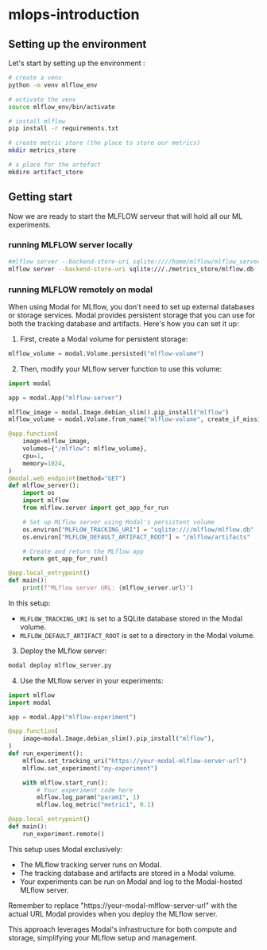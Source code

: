 # mlops-introduction

## Setting up the environment

Let's start by setting up the environment :

```sh
# create a venv
python -m venv mlflow_env

# activate the venv
source mlflow_env/bin/activate

# install mlflow
pip install -r requirements.txt

# create metric store (the place to store our metrics)
mkdir metrics_store

# a place for the artefact
mkdire artifact_store
```

## Getting start

Now we are ready to start the MLFLOW serveur that will hold all our ML experiments.

### running MLFLOW server locally

```sh
#mlflow server --backend-store-uri sqlite:////home/mlflow/mlflow_server/metrics_store/mlflow.db --default-artifact-root /home/mlflow/mlflow_server/artifact_store/
mlflow server --backend-store-uri sqlite:///./metrics_store/mlflow.db --default-artifact-root ./artifact_store/
```

### running MLFLOW remotely on modal

When using Modal for MLflow, you don't need to set up external databases or storage services. Modal provides persistent storage that you can use for both the tracking database and artifacts. Here's how you can set it up:

1. First, create a Modal volume for persistent storage:

```python
mlflow_volume = modal.Volume.persisted("mlflow-volume")
```

2. Then, modify your MLflow server function to use this volume:

```python
import modal

app = modal.App("mlflow-server")

mlflow_image = modal.Image.debian_slim().pip_install("mlflow")
mlflow_volume = modal.Volume.from_name("mlflow-volume", create_if_missing=True)

@app.function(
    image=mlflow_image,
    volumes={"/mlflow": mlflow_volume},
    cpu=1,
    memory=1024,
)
@modal.web_endpoint(method="GET")
def mlflow_server():
    import os
    import mlflow
    from mlflow.server import get_app_for_run

    # Set up MLflow server using Modal's persistent volume
    os.environ["MLFLOW_TRACKING_URI"] = "sqlite:////mlflow/mlflow.db"
    os.environ["MLFLOW_DEFAULT_ARTIFACT_ROOT"] = "/mlflow/artifacts"

    # Create and return the MLflow app
    return get_app_for_run()

@app.local_entrypoint()
def main():
    print(f"MLflow server URL: {mlflow_server.url}")
```

In this setup:

- `MLFLOW_TRACKING_URI` is set to a SQLite database stored in the Modal volume.
- `MLFLOW_DEFAULT_ARTIFACT_ROOT` is set to a directory in the Modal volume.

3. Deploy the MLflow server:

```sh
modal deploy mlflow_server.py
```

4. Use the MLflow server in your experiments:

```python
import mlflow
import modal

app = modal.App("mlflow-experiment")

@app.function(
    image=modal.Image.debian_slim().pip_install("mlflow"),
)
def run_experiment():
    mlflow.set_tracking_uri("https://your-modal-mlflow-server-url")
    mlflow.set_experiment("my-experiment")

    with mlflow.start_run():
        # Your experiment code here
        mlflow.log_param("param1", 1)
        mlflow.log_metric("metric1", 0.1)

@app.local_entrypoint()
def main():
    run_experiment.remote()
```

This setup uses Modal exclusively:

- The MLflow tracking server runs on Modal.
- The tracking database and artifacts are stored in a Modal volume.
- Your experiments can be run on Modal and log to the Modal-hosted MLflow server.

Remember to replace "https://your-modal-mlflow-server-url" with the actual URL Modal provides when you deploy the MLflow server.

This approach leverages Modal's infrastructure for both compute and storage, simplifying your MLflow setup and management.